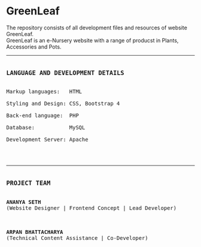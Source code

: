 # GreenLeaf
The repository consists of all development files and resources of website GreenLeaf. <br>
GreenLeaf is an e-Nursery website with a range of producst in Plants, Accessories and Pots. <br>
<hr>
<pre>
<h3>LANGUAGE AND DEVELOPMENT DETAILS</h3>
Markup languages:   HTML <br>
Styling and Design: CSS, Bootstrap 4 <br>
Back-end language:  PHP <br>
Database:           MySQL <br>
Development Server: Apache <br>
</pre>
<br>
<hr>
<pre>
<h3>PROJECT TEAM</h3>
<strong>ANANYA SETH</strong>                            
(Website Designer | Frontend Concept | Lead Developer)        <br>     
<br>
<strong>ARPAN BHATTACHARYA</strong>
(Technical Content Assistance | Co-Developer)
</pre>
